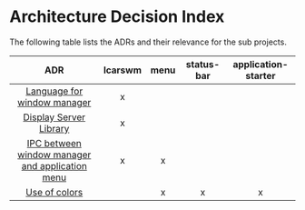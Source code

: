 # Architecture Decision Index
The following table lists the ADRs and their relevance for the sub projects.

| ADR | lcarswm | menu | status-bar | application-starter |
|:-:|:-:|:-:|:-:|:-:|
| [Language for window manager](adrs/language-for-wm.md) | x |  |  |  |
| [Display Server Library](adrs/display-server-library.md) | x |  |  |  |
| [IPC between window manager and application menu](adrs/ipc-between-wm-and-menu.md) | x | x |  |  |
| [Use of colors](adrs/use-of-colors.md) |  | x | x | x |
